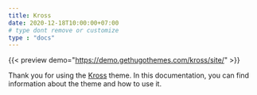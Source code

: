 ```yaml
---
title: Kross
date: 2020-12-18T10:00:00+07:00
# type dont remove or customize
type : "docs"
---
```


{{< preview demo="https://demo.gethugothemes.com/kross/site/" >}}

Thank you for using the [Kross](https://gethugothemes.com/products/kross/) theme. In this documentation, you can find information about the theme and how to use it.
